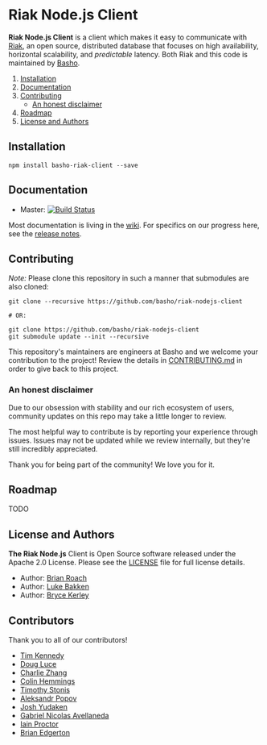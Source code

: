 Riak Node.js Client
==================

**Riak Node.js Client** is a client which makes it easy to communicate with [Riak](http://basho.com/riak/), an open source, distributed database that focuses on high availability, horizontal scalability, and *predictable*
latency. Both Riak and this code is maintained by [Basho](http://www.basho.com/).

1. [Installation](#installation)
2. [Documentation](#documentation)
3. [Contributing](#contributing)
	* [An honest disclaimer](#an-honest-disclaimer)
4. [Roadmap](#roadmap)
5. [License and Authors](#license-and-authors)

## Installation

`npm install basho-riak-client --save`

## Documentation

* Master: [![Build Status](https://travis-ci.org/basho/riak-nodejs-client.svg?branch=master)](https://travis-ci.org/basho/riak-nodejs-client)

Most documentation is living in the [wiki](https://github.com/basho/riak-nodejs-client/wiki). For specifics on our progress here, see the [release notes](https://github.com/basho/riak-nodejs-client/blob/master/RELNOTES.md). 


## Contributing

*Note:* Please clone this repository in such a manner that submodules are also cloned:

```
git clone --recursive https://github.com/basho/riak-nodejs-client

# OR:

git clone https://github.com/basho/riak-nodejs-client
git submodule update --init --recursive
```

This repository's maintainers are engineers at Basho and we welcome your contribution to the project! Review the details in [CONTRIBUTING.md](CONTRIBUTING.md) in order to give back to this project.

### An honest disclaimer

Due to our obsession with stability and our rich ecosystem of users, community updates on this repo may take a little longer to review. 

The most helpful way to contribute is by reporting your experience through issues. Issues may not be updated while we review internally, but they're still incredibly appreciated.

Thank you for being part of the community! We love you for it. 

## Roadmap

TODO

## License and Authors
**The Riak Node.js** Client is Open Source software released under the Apache 2.0 License. Please see the [LICENSE](LICENSE) file for full license details.

* Author: [Brian Roach](https://github.com/broach)
* Author: [Luke Bakken](http://bakken.io/)
* Author: [Bryce Kerley](https://github.com/bkerley)

## Contributors

Thank you to all of our contributors!

* [Tim Kennedy](https://github.com/stretchkennedy)
* [Doug Luce](https://github.com/dougluce) 
* [Charlie Zhang](https://github.com/charliezhang) 
* [Colin Hemmings](https://github.com/gonzohunter)
* [Timothy Stonis](https://github.com/tstonis)
* [Aleksandr Popov](https://github.com/mogadanez)
* [Josh Yudaken](https://github.com/qix)
* [Gabriel Nicolas Avellaneda](https://github.com/GabrielNicolasAvellaneda)
* [Iain Proctor](https://github.com/iproctor)
* [Brian Edgerton](https://github.com/brianedgerton)
